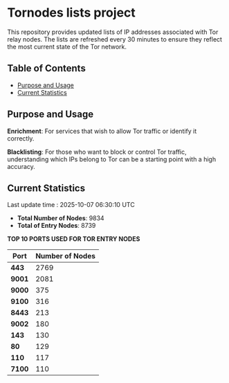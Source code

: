 # Tornodes lists project

This repository provides updated lists of IP addresses associated with Tor relay nodes. The lists are refreshed every 30 minutes to ensure they reflect the most current state of the Tor network.

## Table of Contents

- [Purpose and Usage](#purpose-and-usage)
- [Current Statistics](#current-statistics)


## Purpose and Usage

**Enrichment**: For services that wish to allow Tor traffic or identify it correctly.

**Blacklisting**: For those who want to block or control Tor traffic, understanding which IPs belong to Tor can be a starting point with a high accuracy.

## Current Statistics

Last update time : 2025-10-07 06:30:10 UTC

- **Total Number of Nodes**: 9834
- **Total of Entry Nodes**: 8739

**TOP 10 PORTS USED FOR TOR ENTRY NODES**

| **Port** | **Number of Nodes** |
|------|-----------------|
| **443**   | 2769  |
| **9001**   | 2081  |
| **9000**   | 375  |
| **9100**   | 316  |
| **8443**   | 213  |
| **9002**   | 180  |
| **143**   | 130  |
| **80**   | 129  |
| **110**   | 117  |
| **7100**   | 110  |

